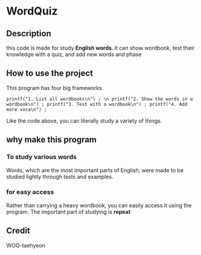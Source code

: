 # WordQuiz
## Description
this code is made for study **English words**.
it can show wordbook, test their knowledge with a quiz, and add new words and phase

 ## How to use the project

This program has four big frameworks.

  `printf("1. List all wordbooks\n") ; \n
	printf("2. Show the words in a wordbook\n") ;
	printf("3. Test with a wordbook\n") ;
	printf("4. Add more voca\n") ;`
 
 Like the code above, you can literally study a variety of things.
 
 ## why make this program
### To study various words
Words, which are the most important parts of English, were made to be studied lightly through tests and examples.
### for easy access
Rather than carrying a heavy wordbook, you can easily access it using the program.
The important part of studying is **repeat**


 ## Credit
 WOO-taehyeon
